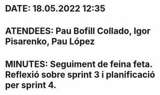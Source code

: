 # DATE: 18.05.2022 12:35

# ATENDEES: Pau Bofill Collado, Igor Pisarenko, Pau López

# MINUTES: Seguiment de feina feta. Reflexió sobre sprint 3 i planificació per sprint 4.
